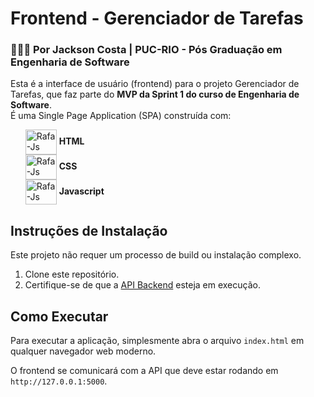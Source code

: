 # Frontend - Gerenciador de Tarefas
### 👨🏾‍🏫 Por Jackson Costa | PUC-RIO - Pós Graduação em Engenharia de Software

Esta é a interface de usuário (frontend) para o projeto Gerenciador de Tarefas, que faz parte do <b>MVP da Sprint 1 do curso de Engenharia de Software</b>.<br />
É uma Single Page Application (SPA) construída com:
<ul style="list-style-type: none;">
    <li>
        <img align="center" alt="Rafa-Js" height="40" width="50" src="https://cdn.jsdelivr.net/gh/devicons/devicon@latest/icons/html5/html5-original-wordmark.svg" />
            <b>HTML</b>
    </li>
    <li>
        <img align="center" alt="Rafa-Js" height="40" width="50" src="https://cdn.jsdelivr.net/gh/devicons/devicon@latest/icons/css3/css3-original-wordmark.svg" />
         <b>CSS</b>
    </li>
    <li>
        <img align="center" alt="Rafa-Js" height="40" width="50" src="https://cdn.jsdelivr.net/gh/devicons/devicon@latest/icons/javascript/javascript-original.svg" />
         <b>Javascript</b>
    </li>
</ul>

## Instruções de Instalação

Este projeto não requer um processo de build ou instalação complexo.

1.  Clone este repositório.
2.  Certifique-se de que a [API Backend](link-para-seu-repo-backend) esteja em execução.

## Como Executar

Para executar a aplicação, simplesmente abra o arquivo `index.html` em qualquer navegador web moderno.

O frontend se comunicará com a API que deve estar rodando em `http://127.0.0.1:5000`.